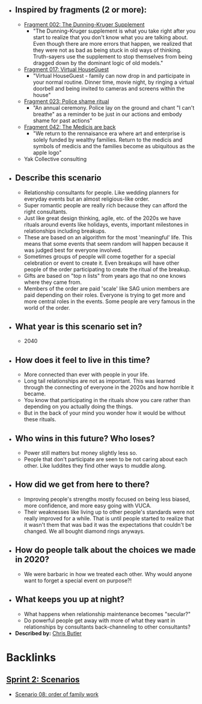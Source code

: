 - ## Inspired by fragments (2 or more):
    - [Fragment 002: The Dunning-Kruger Supplement](<Fragment 002: The Dunning-Kruger Supplement.md>)
        - "The Dunning-Kruger supplement is what you take right after you start to realize that you don't know what you are talking about. Even though there are more errors that happen, we realized that they were not as bad as being stuck in old ways of thinking. Truth-sayers use the supplement to stop themselves from being dragged down by the dominant logic of old models."
    - [Fragment 017: Virtual HouseGuest](<Fragment 017: Virtual HouseGuest.md>)
        - "Virtual HouseGuest - family can now drop in and participate in your normal routine. Dinner time, movie night, by ringing a virtual doorbell and being invited to cameras and screens within the house"
    - [Fragment 023: Police shame ritual](<Fragment 023: Police shame ritual.md>)
        - "An annual ceremony. Police lay on the ground and chant "I can't breathe" as a reminder to be just in our actions and embody shame for past actions"
    - [Fragment 042: The Medicis are back](<Fragment 042: The Medicis are back.md>)
        - "We return to the rennaisance era where art and enterprise is solely funded by wealthy families. Return to the medicis and symbols of medicis and the families become as ubiquitous as the apple logo"
    - Yak Collective consulting
- ## Describe this scenario
    - Relationship consultants for people. Like wedding planners for everyday events but an almost religious-like order.
    - Super romantic people are really rich because they can afford the right consultants. 
    - Just like great design thinking, agile, etc. of the 2020s we have rituals around events like holidays, events, important milestones in relationships including breakups. 
    - These are based on an algorithm for the most 'meaningful' life. This means that some events that seem random will happen because it was judged best for everyone involved. 
    - Sometimes groups of people will come together for a special celebration or event to create it. Even breakups will have other people of the order participating to create the ritual of the breakup.
    - Gifts are based on "top n lists" from years ago that no one knows where they came from.
    - Members of the order are paid 'scale' like SAG union members are paid depending on their roles. Everyone is trying to get more and more central roles in the events. Some people are very famous in the world of the order.
- ## What year is this scenario set in?
    - 2040
- ## How does it feel to live in this time?
    - More connected than ever with people in your life. 
    - Long tail relationships are not as important. This was learned through the connecting of everyone in the 2020s and how horrible it became.
    - You know that participating in the rituals show you care rather than depending on you actually doing the things. 
    - But in the back of your mind you wonder how it would be without these rituals.
- ## Who wins in this future? Who loses?
    - Power still matters but money slightly less so.
    - People that don't participate are seen to be not caring about each other. Like luddites they find other ways to muddle along.
- ## How did we get from here to there?
    - Improving people's strengths mostly focused on being less biased, more confidence, and more easy going with VUCA. 
    - Their weaknesses like living up to other people's standards were not really improved for a while. That is until people started to realize that it wasn't them that was bad it was the expectations that couldn't be changed. We all bought diamond rings anyways. 
- ## How do people talk about the choices we made in 2020?
    - We were barbaric in how we treated each other. Why would anyone want to forget a special event on purpose?!
- ## What keeps you up at night?
    - What happens when relationship maintenance becomes "secular?"
    - Do powerful people get away with more of what they want in relationships by consultants back-channeling to other consultants?
- **Described by:** [Chris Butler](<Chris Butler.md>)

# Backlinks
## [Sprint 2: Scenarios](<Sprint 2: Scenarios.md>)
- [Scenario 08: order of family work](<Scenario 08: order of family work.md>)

